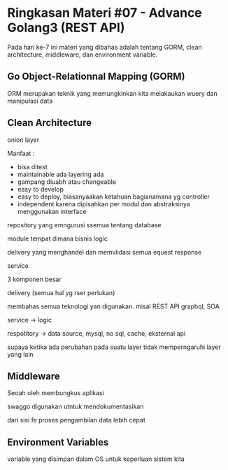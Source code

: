 # **Ringkasan Materi #07 - Advance Golang3 (REST API)**

Pada hari ke-7 ini materi yang dibahas adalah tentang GORM, clean architecture, middleware, dan environment variable.

## **Go Object-Relationnal Mapping (GORM)**

ORM merupakan teknik yang memungkinkan kita melakaukan wuery dan manipulasi data

## **Clean Architecture**

onion layer

Manfaat :

- bisa ditest
- maintainable ada layering ada 
- gampang diuabh atau changeable
- easy to develop
- easy to deploy, biasanyaakan ketahuan bagianamana yg controller
- independent karena dipisahkan per modul dan abstraksinya menggunakan interface

repository yang emngurusi ssemua tentang database

module tempat dimana bisnis logic

delivery yang menghandel dan memvlidasi semua equest response

service 

3 komponen besar


delivery (semua hal yg rser perlukan)

membahas semua teknologi yan digunakan. misal REST API graphql, SOA

service -> logic

respotitory -> data source, mysql, no sql, cache, eksternal api

supaya ketika ada perubahan pada suatu layer tidak memperngaruhi layer yang lain

## **Middleware**

Seoah oleh membungkus aplikasi

swaggo digunakan utntuk mendokumentasikan 

dari sisi fe proses pengambilan data lebih cepat

## **Environment Variables**

variable yang disimpan dalam OS untuk keperluan sistem kita